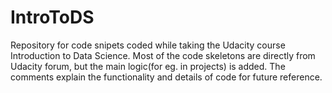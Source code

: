 # IntroToDS
Repository for code snipets coded while taking the Udacity course Introduction to Data Science.
Most of the code skeletons are directly from Udacity forum, but the main logic(for eg. in projects) is added.
The comments explain the functionality and details of code for future reference.
